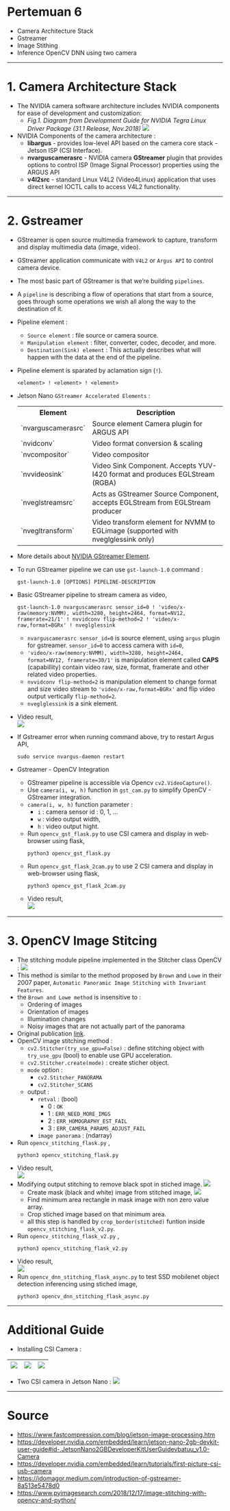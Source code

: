 # Pertemuan 6
- Camera Architecture Stack
- Gstreamer
- Image Stithing
- Inference OpenCV DNN using two camera

___
# 1. Camera Architecture Stack
- The NVIDIA camera software architecture includes NVIDIA components for ease of development and customization:
    - *Fig.1. Diagram from Development Guide for NVIDIA Tegra Linux Driver Package (31.1 Release, Nov.2018)*
    ![](resource/camera-architectures.png)
- NVIDIA Components of the camera architecture :
    - **libargus** - provides low-level API based on the camera core stack - Jetson ISP (CSI Interface).
    - **nvarguscamerasrc** - NVIDIA camera **GStreamer** plugin that provides options to control ISP (Image Signal Processor) properties using the ARGUS API
    - **v4l2src** - standard Linux V4L2 (Video4Linux) application that uses direct kernel IOCTL calls to access V4L2 functionality.
___
# 2. Gstreamer
- GStreamer is open source multimedia framework to capture, transform and display multimedia data (image, video).
- GStreamer application communicate with `V4L2` or `Argus API` to control camera device. 
- The most basic part of GStreamer is that we’re building `pipelines`.
- A `pipeline` is describing a flow of operations that start from a source, goes through some operations we wish all along the way to the destination of it.
- Pipeline element :
    - `Source element` : file source or camera source. 
    - `Manipulation element` : filter, converter, codec, decoder, and more.
    - `Destination(Sink) element` : This actually describes what will happen with the data at the end of the pipeline.
- Pipeline element is sparated by aclamation sign (`!`).
    ```
    <element> ! <element> ! <element>
    ```
- Jetson Nano `GStreamer Accelerated Elements` :

    <table>
    <tbody><tr>
    <th>Element
    </th>
    <th>Description
    </th></tr>
    <tr>
    <td>`nvarguscamerasrc`
    </td>
    <td>Source element Camera plugin for ARGUS API
    </td></tr>
    <tr>
    <td>`nvidconv`
    </td>
    <td>Video format conversion & scaling
    </td></tr>
    <tr>
    <td>`nvcompositor`
    </td>
    <td>Video compositor
    </td></tr>
    <tr>
    <td>`nvvideosink`
    </td>
    <td>Video Sink Component. Accepts YUV-I420 format and
    produces EGLStream (RGBA)
    </td></tr>
    <tr>
    <td>`nveglstreamsrc`
    </td>
    <td>Acts as GStreamer Source Component, accepts
    EGLStream from EGLStream producer
    </td></tr>
    <tr>
    <td>`nvegltransform`
    </td>
    <td>Video transform element for NVMM to EGLimage
    (supported with nveglglessink only)
    </td></tr>
    </tbody></table>

- More details about [NVIDIA GStreamer Element](https://developer.download.nvidia.com/embedded/L4T/r32_Release_v1.0/Docs/Accelerated_GStreamer_User_Guide.pdf?WfxYkTYup81ZY9n-lN8r8HQh6ws5H0Eytq8bDYD6SyUce-nsYhlceY9MGEmdugllXUkEyDYVMQogzVmxlwl3Eeka1cB8wTcs1UdYNZ-4_4DeKUv85DyR7hCyne9SFdxFkg-3QmkWe0DoDXvLeFHdzVuvBsXYVTbD3sYoGwBweSERhOJgv2c).
- To run GStreamer pipeline we can use `gst-launch-1.0` command :
    ```
    gst-launch-1.0 [OPTIONS] PIPELINE-DESCRIPTION
    ```
- Basic GStreamer pipeline to stream camera as video,
    ```
    gst-launch-1.0 nvarguscamerasrc sensor_id=0 ! 'video/x-raw(memory:NVMM), width=3280, height=2464, format=NV12, framerate=21/1' ! nvvidconv flip-method=2 ! 'video/x-raw,format=BGRx' ! nveglglessink
    ```
    - `nvarguscamerasrc sensor_id=0` is source element, using `argus` plugin for gstreamer. `sensor_id=0` to access camera with `id=0`, 
    - `'video/x-raw(memory:NVMM), width=3280, height=2464, format=NV12, framerate=30/1'` is manipulation element called **CAPS** (capabillity) contain video raw, size, format, framerate and other related video properties.
    - `nvvidconv flip-method=2` is manipulation element to change format and size video stream to `'video/x-raw,format=BGRx'` and flip video output vertically `flip-method=2`.
    - `nveglglessink` is a sink element. 
- Video result,<br>
    ![](resource/gst-vid.gif)
- If Gstreamer error when running command above, try to restart Argus API,
    ```
    sudo service nvargus-daemon restart
    ```
- Gstreamer - OpenCV Integration
    - GStreamer pipeline is accessible via Opencv `cv2.VideoCapture()`.
    - Use `camera(i, w, h)` function in `gst_cam.py` to simplify OpenCV - GStreamer integration. 
    - `camera(i, w, h)` function parameter :
        - `i` : camera sensor id : 0, 1, ...
        - `w` : video output width,
        - `h` : video output hight.
    - Run `opencv_gst_flask.py` to use CSI camera and display in web-browser using flask,
        ```
        python3 opencv_gst_flask.py
        ```
    - Run `opencv_gst_flask_2cam.py` to use 2 CSI camera and display in web-browser using flask,
        ```
        python3 opencv_gst_flask_2cam.py
        ```
    - Video result,<br>
    ![](resource/gst-2cam.gif)
___
# 3. OpenCV Image Stitcing
- The stitching module pipeline implemented in the Stitcher class OpenCV :
    ![](resource/image_stitching_opencv_pipeline.png)
- This method is similar to the method proposed by `Brown` and `Lowe` in their 2007 paper, `Automatic Panoramic Image Stitching with Invariant Features`.
- the `Brown and Lowe method` is insensitive to :
    - Ordering of images
    - Orientation of images
    - Illumination changes
    - Noisy images that are not actually part of the panorama
- Original publication [link](http://matthewalunbrown.com/papers/ijcv2007.pdf).
- OpenCV image stitching method :
    - `cv2.Stitcher(try_use_gpu=False)` : define stitching object with `try_use_gpu` (bool) to enable use GPU acceleration. 
    - `cv2.Stitcher.create(mode)` : create sticher object.
    - `mode` option :
        - `cv2.Stitcher_PANORAMA`
        - `cv2.Stitcher_SCANS`
    - output :
        - `retval` : (bool)
            - 0 : `OK`
            - 1 : `ERR_NEED_MORE_IMGS`
            - 2 : `ERR_HOMOGRAPHY_EST_FAIL`
            - 3 : `ERR_CAMERA_PARAMS_ADJUST_FAIL`
        - `image panorama` : (ndarray)
- Run `opencv_stitching_flask.py` ,
    ```
    python3 opencv_stitching_flask.py
    ```
- Video result, <br>
    ![](resource/stitching.gif)
- Modifying output stitching to remove black spot in stiched image.
    ![](resource/crop-stitch.png)
    - Create mask (black and white) image from stitched image,
        ![](resource/mask.png)
    - Find minimum area rectangle in mask image with non zero value array.
    - Crop stiched image based on that minimum area.
    - all this step is handled by `crop_border(stitched)` funtion inside `opencv_stitching_flask_v2.py`.
- Run `opencv_stitching_flask_v2.py` ,
    ```
    python3 opencv_stitching_flask_v2.py
    ```
- Video result, <br>
    ![](resource/stitching-v2.gif)
- Run `opencv_dnn_stitching_flask_async.py` to test SSD mobilenet object detection inferencing using stiched image,
    ```
    python3 opencv_dnn_stitching_flask_async.py
    ```

___
# Additional Guide
- Installing CSI Camera :

| ![](resource/a.png)  |![](resource/b.png)    | ![](resource/c.png)   |
|---|---|---|
- Two CSI camera in Jetson Nano :
    ![](resource/d.jpg)

___
# Source
- https://www.fastcompression.com/blog/jetson-image-processing.htm
- https://developer.nvidia.com/embedded/learn/jetson-nano-2gb-devkit-user-guide#id-.JetsonNano2GBDeveloperKitUserGuidevbatuu_v1.0-Camera
- https://developer.nvidia.com/embedded/learn/tutorials/first-picture-csi-usb-camera
- https://idomagor.medium.com/introduction-of-gstreamer-8a513e5478d0
- https://www.pyimagesearch.com/2018/12/17/image-stitching-with-opencv-and-python/
